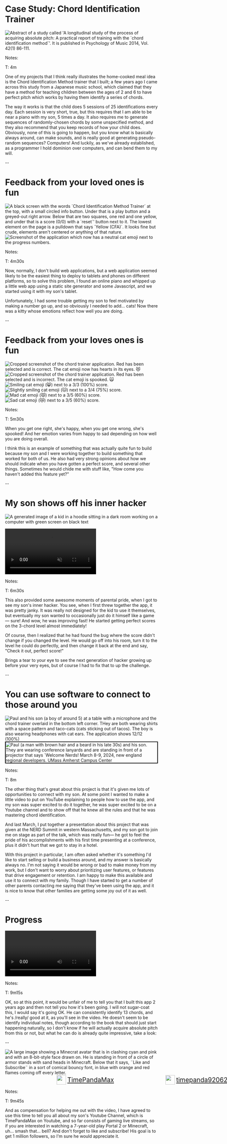 # Case Study: Chord Identification Trainer

<div class="centered-container">
<img src="images/screenshots/study_abstract_00.png"
     alt="Abstract of a study called 'A longitudinal study of the process of acquiring absolute pitch: A practical report of training with the ´chord identification method´'. It is published in Psychology of Music 2014, Vol. 42(1) 86-111."
     class="screenshot splash">
</div>

Notes:

T: 4m

One of my projects that I think really illustrates the home-cooked meal idea is the Chord Identification Method trainer that I built; a few years ago I came across this study from a Japanese music school, which claimed that they have a method for teaching children between the ages of 2 and 6 to have perfect pitch which works by having them identify a series of chords.

The way it works is that the child does 5 sessions of 25 identifications every day. Each session is very short, true, but this requires that I am able to be near a piano with my son, 5 times a day. It also requires me to generate sequences of randomly-chosen chords by some unspecified method, and they also recommend that you keep records of how your child does. Obviously, none of this is going to happen, but you know what is basically always around, can make sounds, and is really good at generating pseudo-random sequences? Computers! And luckily, as we've already established, as a programmer I hold dominion over computers, and can bend them to my will.

--

# Feedback from your loved ones is fun

<img src="images/screenshots/chord-trainer-v00-red-yellow.png"
     class="screenshot splash fragment nospace-fragment disappearing-fragment fade-out"
     alt="A black screen with the words ´Chord Identification Method Trainer´ at the top, with a small circled info button. Under that is a play button and a greyed-out right arrow. Below that are two squares, one red and one yellow, and under that is a score (0/0) with a ´reset´' button next to it. The lowest element on the page is a pulldown that says ´Yellow (CFA)´. It looks fine but crude, elements aren't centered or anything of that nature."
     data-fragment-index="0">
<img src="images/screenshots/chord-trainer-v02-cat-faces.png"
     class="screenshot splash fragment disappearing-fragment nospace-fragment fade-in"
     data-fragment-index="0"
     alt="Screenshot of the application which now has a neutral cat emoji next to the progress numbers."
/>

Notes:

T: 4m30s

Now, normally, I don't build web applications, but a web application seemed likely to be the easiest thing to deploy to tablets and phones on different platforms, so to solve this problem, I found an online piano and whipped up a little web app using a static site generator and some Javascript, and we started using it with my son's tablet.

Unfortunately, I had some trouble getting my son to feel motivated by making a number go up, and so obviously I needed to add... cats! Now there was a kitty whose emotions reflect how well you are doing.

--

# Feedback from your loves ones is fun

<div class="centered-container">
<div class="gallery two-high nospace-fragment disappearing-fragment fragment fade-out" data-fragment-index="0">
<div class="gallery-item">
    <img
        src="images/screenshots/chord-trainer-v02-cat-hearts.png"
        alt="Cropped screenshot of the chord trainer application. Red has been selected and is correct. The cat emoji now has hearts in its eyes. 😻"
        class="screenshot"/>
</div>
<div class="gallery-item">
    <img
        src="images/screenshots/chord-trainer-v02-cat-eek.png"
        alt="Cropped screenshot of the chord trainer application. Red has been selected and is incorrect. The cat emoji is spooked. 🙀"
        class="screenshot"/>

</div>
</div>

<div class="gallery two-wide two-high fragment fade-in"
     data-fragment-index="0">
    <div class="gallery-item">
        <img src="images/screenshots/chord-trainer-v02-cat-faces-0-happy.png"
             alt="Smiling cat emoji (😸) next to a 3/3 (100%) score."
             class="screenshot"
        />
    </div>
    <div class="gallery-item">
        <img src="images/screenshots/chord-trainer-v02-cat-faces-1-neutral.png"
             alt="Slightly smiling cat emoji (🐱) next to a 3/4 (75%) score."
             class="screenshot"
             />
    </div>
    <div class="gallery-item">
        <img src="images/screenshots/chord-trainer-v02-cat-faces-2-mad.png"
             alt="Mad cat emoji (😾) next to a 3/5 (60%) score."
             class="screenshot"
        />
    </div>
    <div class="gallery-item">
        <img src="images/screenshots/chord-trainer-v02-cat-faces-3-sad.png"
             alt="Sad cat emoji (😿) next to a 3/5 (60%) score."
             class="screenshot"
             />
    </div>
<div>
</div>

Notes:

T: 5m30s

When you get one right, she's happy, when you get one wrong, she's spooked! And her emotion varies from happy to sad depending on how well you are doing overall.

I think this is an example of something that was actually quite fun to build because my son and I were working together to build something that worked for both of us. He also had very strong opinions about how we should indicate when you have gotten a perfect score, and several other things. Sometimes he would chide me with stuff like, "How come you haven't added this feature yet?"

--

# My son shows off his inner hacker

<div class="centered-container">
<img src="images/generated/hacker_kid.png"
     alt="A generated image of a kid in a hoodie sitting in a dark room working on a computer with green screen on black text"
     class="splash fragment disappearing-fragment nospace-fragment fade-out"
     data-fragment-index="0">

<video controls autoplay muted class="fragment disappearing-fragment nospace-fragment fade-in-and-out" data-fragment-index="0"
    aria-label="Screen capture of the chord trainer application. A perfect score is achieved on the red/yellow label, showing 5/5 (100%), then the level is changed to red/yellow/blue and the perfect score remains."
    >
    <source src="videos/color_change_hack.webm"
            type="video/webm">
</video>
</div>

Notes:

T: 6m30s

This also provided some awesome moments of parental pride, when I got to see my son's inner hacker. You see, when I first threw together the app, it was pretty janky. It was really not designed for the kid to use it themselves, but eventually my son wanted to occasionally just do it himself like a game — sure! And wow, he was improving fast! He started getting perfect scores on the 3-chord level almost immediately!

Of course, then I realized that he had found the bug where the score didn't change if you changed the level. He would go off into his room, turn it to the level he could do perfectly, and then change it back at the end and say, "Check it out, perfect score!"

Brings a tear to your eye to see the next generation of hacker growing up before your very eyes, but of course I had to fix that to up the challenge.

--

# You can use software to connect to those around you

<div class="centered-container">
<img src="images/screenshots/chord-trainer-video-00.png"
     class="screenshot splash fragment nospace-fragment disappearing-fragment fade-out"
     alt="Paul and his son (a boy of around 5) at a table with a microphone and the chord trainer overlaid in the bottom left corner. THey are both wearing shirts with a space pattern and taco-cats (cats sticking out of tacos). The boy is also wearing headphones with cat ears. The application shows 12/12 (100%)"
     data-fragment-index="0">
<img src="images/pictures/conference-photo.jpg"
     alt="Paul (a man with brown hair and a beard in his late 30s) and his son. They are wearing conference lanyards and are standing in front of a projector that says ´Welcome Nerds! March 8-9, 2024, new england regional developers. UMass Amherst Campus Center"
     class="splash fragment nospace-fragment disappearing-fragment fade-in"
     data-fragment-index="0" style="border: 2px solid black;">
</div>

Notes:

T: 8m

The other thing that's great about this project is that it's given me lots of opportunities to connect with my son. At some point I wanted to make a little video to put on YouTube explaining to people how to use the app, and my son was super excited to do it together, he was super excited to be on a Youtube channel and to show off that he knew all the rules and that he was mastering chord identification.

And last March, I put together a presentation about this project that was given at the NERD Summit in western Massachusetts, and my son got to join me on stage as part of the talk, which was really fun­— he got to feel the pride of his accomplishments with his first time presenting at a conference, plus it didn't hurt that we got to stay in a hotel.

With this project in particular, I am often asked whether it's something I'd like to start selling or build a business around, and my answer is basically always no. I'm not saying it would be wrong or bad to make money from my work, but I don't want to worry about prioritizing user features, or features that drive engagement or retention. I am happy to make this available and use it to connect with my family. Though I have started to get a number of other parents contacting me saying that they've been using the app, and it is nice to know that other families are getting some joy out of it as well.

--

# Progress

<div class="centered-container">
<video controls
    aria-label="Video of a child using a tablet with an overlay of the application in the corner. He calls out chord names and presses the corresponding button, getting them all right. The chords are chosen randomly from 13 options, arranged in a grid. Each option has its own color and the chord components in western (A-G) notation."
    >
    <source src="videos/chord_identification.webm"
            type="video/webm">
</video>
</div>

Notes:

T: 9m15s

OK, so at this point, it would be unfair of me to tell you that I built this app 2 years ago and then not tell you how it's been going. I will not sugar-coat this, I would say it's going OK. He can consistently identify 13 chords, and he's /really/ good at it, as you'll see in the video. He doesn't seem to be identify individual notes, though according to the book that should just start happening naturally, so I don't know if he will actually acquire absolute pitch from this or not, but what he can do is already quite impressive, take a look:

--

<style>
div#logo-container {
    display: flex;
    flex-direction: row;
    justify-content: space-evenly;
    width: 95dvw;
}

div.logo-entry {
    display: flex;
    flex-direction: row;
    align-items: center;
    font-size: 1.5em;
}

div.logo-entry img.logo {
    height: 1.5em;
    max-height: 1.5em;
    margin-right: 0.2em;
}

</style>

<div class="centered-container">
<img src="images/pictures/timepandamax_banner_like_and_subscribe.png"
     alt="A large image showing a Minecrat avatar that is in clashing cyan and pink and with an 8-bit-style face drawn on. He is standing in front of a circle of armor stands with sand heads in Minecraft. Below that it says, ¨Like and Subscribe¨ in a sort of comical bouncy font, in blue with orange and red flames coming off every letter."
     class="splash">

<div id="logo-container">
    <div class="logo-entry">
        <img src="external-images/logos/youtube.svg" class="logo"/>
        <a href="https://youtube.com/@TimePandaMax">TimePandaMax</a>
    </div>
    <div class="logo-entry">
        <img src="external-images/logos/twitch.svg" class="logo"/>
        <a href="https://twitch.tv/timepanda920621">timepanda920621</a>
    </div>
</div>
</div>

Notes:

T: 9m45s

And as compensation for helping me out with the video, I have agreed to use this time to tell you all about my son's Youtube Channel, which is TimePandaMax on Youtube, and so far consists of gaming live streams, so if you are interested in watching a 7-year-old play Portal 2 or Minecraft, uh... smash that... bell? And don't forget to like and subscribe! His goal is to get 1 million followers, so I'm sure he would appreciate it.
